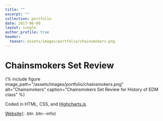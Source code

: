 ```yaml
---
title: ""
excerpt: ""
collection: portfolio
date: 2017-06-09
layout: single
author_profile: true
header:
  teaser: assets/images/portfolio/chainsmokers.png
---
```


# Chainsmokers Set Review

{% include figure image_path="/assets/images/portfolio/chainsmokers.png" alt="Chainsmokers" caption="Chainsmokers Set Review for History of EDM class" %}

Coded in HTML, CSS, and [Highcharts.js](https://www.highcharts.com/).

[Website](https://kfrankc.com/chainsmokers/){: .btn .btn--info}
